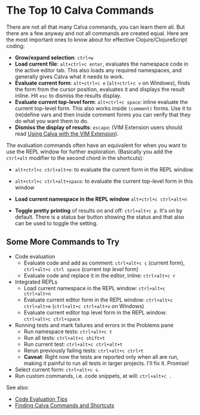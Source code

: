 # The Top 10 Calva Commands

There are not all that many Calva commands, you can learn them all. But there are a few anyway and not all commands are created equal. Here are the most important ones to know about for effective Clojure/ClojureScript coding:

* **Grow/expand selection**: `ctrl+w`
* **Load current file**: `alt+ctrl+c enter`, evaluates the namespace code in the active editor tab. This also loads any required namespaces, and generally gives Calva what it needs to work.
* **Evaluate current form**:  `alt+ctrl+c e` (`alt+ctrl+c v` on Windows), finds the form from the cursor position, evaluates it and displays the result inline. Hit `esc` to dismiss the results display.
* **Evaluate current top-level form**: `alt+ctrl+c space`: inline evaluate the current top-level form. This also works inside `(comment)` forms. Use it to (re)define vars and then inside comment forms you can verify that they do what you want them to do.
* **Dismiss the display of results**: `escape`: (VIM Extension users should read [Using Calva with the VIM Extension](vim.md)).

The evaluation commands often have an equivalent for when you want to use the REPL window for further exploration. (Basically you add the `ctrl+alt` modifier to the second chord in the shortcuts):

* `alt+ctrl+c ctrl+alt+e`: to evaluate the current form in the REPL window.
* `alt+ctrl+c ctrl+alt+space`: to evaluate the current top-level form in this window
* **Load current namespace in the REPL window** `alt+ctrl+c ctrl+alt+n`

* **Toggle pretty printing** of results on and off: `ctrl+alt+c p`. It's on by default. There is a status bar button showing the status and that also can be used to toggle the setting.


## Some More Commands to Try
- Code evaluation
    - Evaluate code and add as comment: `ctrl+alt+c c` (current form), `ctrl+alt+c ctrl space` (current _top level_ form)
    - Evaluate code and replace it in the editor, inline: `ctrl+alt+c r`
- Integrated REPLs
    - Load current namespace in the REPL window: `ctrl+alt+c ctrl+alt+n`
    - Evaluate current editor form in the REPL window: `ctrl+alt+c ctrl+alt+e` (`ctrl+alt+c ctrl+alt+v` on Windows)
    - Evaluate current editor top level form in the REPL window: `ctrl+alt+c ctrl+space`
- Running tests and mark failures and errors in the Problems pane
    - Run namespace tests: `ctrl+alt+c t`
    - Run all tests: `ctrl+alt+c shift+t`
    - Run current test: `ctrl+alt+c ctrl+alt+t`
    - Rerun previously failing tests: `ctrl+alt+c ctrl+t`
    - **Caveat**: Right now the tests are reported only when all are run, making it painful to run all tests in larger projects. I'll fix it. Promise!
- Select current form: `ctrl+alt+c s`.
- Run custom commands, i.e. code snippets, at will: `ctrl+alt+c .`


See also:

* [Code Evaluation Tips](eval-tips.md)
* [Finding Calva Commands and Shortcuts](finding-commands.md)
